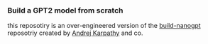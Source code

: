 ### Build a GPT2 model from scratch 

this reposotiry is an over-engineered version of the [build-nanogpt](https://github.com/karpathy/build-nanogpt) reposotriy created by [Andrej Karpathy](https://github.com/karpathy) and co.
